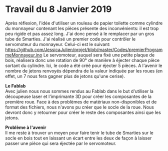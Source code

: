 # Travail du 8 Janvier 2019

Après réflexion, l'idée d'utiliser un rouleau de papier toilette comme cylindre du monnayeur contenant les pièces présente des inconvénients:
il est trop peu rigide et pas assez long. J'ai donc pensé à le remplacer par un gros tube de Smarties.
J'ai réalisé un premier code pour contrôler le servomoteur du monnayeur. Celui-ci est le suivant:
https://github.com/JessicaJulien/projet/blob/master/Codes/premierProgrammeMonnayeur.ino
Le servomoteur, auquel sera fixé une petite plaque de bois, réalisera donc une rotation de 90° de manière à éjecter chaque pièce sortant du cylindre.
Ici, le code a été créé pour éjecter 5 pièces. A l'avenir le nombre de jetons renvoyés dépendra de la valeur indiquée par les roues
(en effet, un 7 nous fera gagner plus de jetons qu'une cerise).

<strong> Le Fablab </strong> <br/>
Avec julien nous nous sommes rendus au Fablab dans le but d'utiliser la découpeuse laser et l'imprimante 3D pour créer les composantes de la première roue.
Face à des problèmes de matériaux non-disponibles et de format des fichiers, nous n'avons pu créer que le socle de la roue. Nous devront donc y retourner pour créer le reste des composantes ainsi que les jetons.

<strong> Problème à l'avenir </strong> <br/>
Il me reste à trouver un moyen pour faire tenir le tube de Smarties sur le socle en bois tout en laissant un écart entre les deux 
de façon à laisser passer une pièce qui sera éjectée par le servomoteur.


